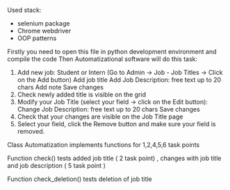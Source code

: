 Used stack:
  - selenium package
  - Chrome webdriver
  - OOP patterns

Firstly you need to open this file in python development environment and compile the code
Then Automatizational software will do this task:
1. Add new job: Student or Intern (Go to Admin -> Job - Job Titles -> Click on the Add button)
           Add job title
           Add Job Description: free text up to 20 chars
           Add note
           Save changes
2. Check newly added title is visible on the grid
4. Modify your Job Title (select your field -> click on the Edit button):
            Change Job Description: free text up to 20 chars
            Save changes
5. Check that your changes are visible on the Job Title page
6. Select your field, click the Remove button and make sure your field is removed.

Class Automatization implements functions for 1,2,4,5,6 task points

Function check() tests  added job title ( 2 task point) , changes with job title and job description ( 5 task point )

Function check_deletion() tests deletion of job title
